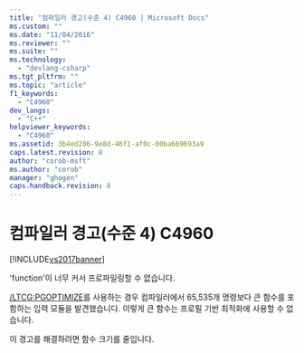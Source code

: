```yaml
---
title: "컴파일러 경고(수준 4) C4960 | Microsoft Docs"
ms.custom: ""
ms.date: "11/04/2016"
ms.reviewer: ""
ms.suite: ""
ms.technology: 
  - "devlang-csharp"
ms.tgt_pltfrm: ""
ms.topic: "article"
f1_keywords: 
  - "C4960"
dev_langs: 
  - "C++"
helpviewer_keywords: 
  - "C4960"
ms.assetid: 3b4ed286-9e8d-46f1-af0c-00ba669693a9
caps.latest.revision: 8
author: "corob-msft"
ms.author: "corob"
manager: "ghogen"
caps.handback.revision: 8
---
```

# 컴파일러 경고(수준 4) C4960
[!INCLUDE[vs2017banner](../../assembler/inline/includes/vs2017banner.md)]

'function'이 너무 커서 프로파일링할 수 없습니다.  
  
 [\/LTCG:PGOPTIMIZE](../../build/reference/ltcg-link-time-code-generation.md)를 사용하는 경우 컴파일러에서 65,535개 명령보다 큰 함수를 포함하는 입력 모듈을 발견했습니다. 이렇게 큰 함수는 프로필 기반 최적화에 사용할 수 없습니다.  
  
 이 경고를 해결하려면 함수 크기를 줄입니다.